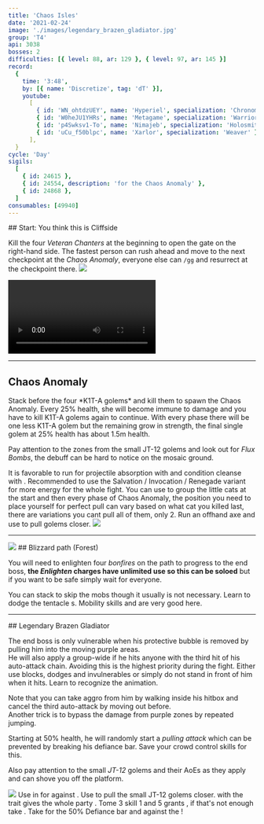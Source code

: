 ```yaml
---
title: 'Chaos Isles'
date: '2021-02-24'
image: './images/legendary_brazen_gladiator.jpg'
group: 'T4'
api: 3038
bosses: 2
difficulties: [{ level: 88, ar: 129 }, { level: 97, ar: 145 }]
record:
  {
    time: '3:48',
    by: [{ name: 'Discretize', tag: 'dT' }],
    youtube:
      [
        { id: 'WN_ohtdzUEY', name: 'Hyperiel', specialization: 'Chronomancer' },
        { id: 'W0heJU1YHRs', name: 'Metagame', specialization: 'Warrior' },
        { id: 'p4Swksv1-To', name: 'Nimajeb', specialization: 'Holosmith' },
        { id: 'uCu_f50blpc', name: 'Xarlor', specialization: 'Weaver' },
      ],
  }
cycle: 'Day'
sigils:
  [
    { id: 24615 },
    { id: 24554, description: 'for the Chaos Anomaly' },
    { id: 24868 },
  ]
consumables: [49940]
---
```


<Grid>
<GridItem sm="8">
## Start: You think this is Cliffside  
  
Kill the four *Veteran Chanters* at the beginning to open the gate on the right-hand side. The fastest person can rush ahead and move to the next checkpoint at the *Chaos Anomaly*, everyone else can `/gg` and resurrect at the checkpoint there.
</GridItem>
<GridItem sm="4">
<Image src="./images/start.jpg" caption="The starting area"/>
</GridItem>
  
<GridItem sm="12">
<Video title="Skip to Chaos Anomaly (Any class)" timestamp="19" youtube="Alpgs_GaZV0"/>  
</GridItem>
</Grid>

---

## Chaos Anomaly

<Grid>
<GridItem>
Stack <Boon name="Might"/> before the four *K1T-A golems* and kill them to spawn the Chaos Anomaly. Every 25% health, she will become immune to damage and you have to kill K1T-A golems again to continue. With every phase there will be one less K1T-A golem but the remaining grow in strength, the final single golem at 25% health has about 1.5m health.

Pay attention to the <Control name="Knockback"/> zones from the small JT-12 golems and look out for _Flux Bombs_, the debuff can be hard to notice on the mosaic ground.
</GridItem>

<GridItem>
<Tabs>
<Tab specialization="Revenant">
It is favorable to run <Skill name="Legendary Centaur Stance"/> for projectile absorption with <Skill name="Protective Solace"/> and condition cleanse with <Skill name=" Purifying Essence"/>. Recommended to use the Salvation / Invocation / Renegade variant for more energy for the whole fight.
</Tab>

<Tab specialization="Guardian">
You can use <Skill name="Binding Blade"/> to group the little cats at the start and then every phase of Chaos Anomaly, the position you need to place yourself for perfect pull can vary based on what cat you killed last, there are variations you cant pull all of them, only 2.
</Tab>

<Tab specialization="ranger">
Run an offhand axe and use <Skill id="12638"/> to pull golems closer.
</Tab>
</Tabs>
</GridItem>
</Grid>

<Image src="./images/kitty_golems.jpg" caption="The four K1T-A golems before the Chaos Anomaly"/>

---

<Grid>
<GridItem sm="5">
<Image src="./images/forest.jpg" caption="The blizzard forest"/>
</GridItem>
  
<GridItem sm="7">
## Blizzard path (Forest)

You will need to enlighten four *bonfires* on the path to progress to the end boss, **the *Enlighten* charges have unlimited use so this can be soloed** but if you want to be safe simply wait for everyone.

You can stack <Effect name="Stealth"/> to skip the mobs though it usually is not necessary. 
Learn to dodge the tentacle <Control name="Knockback"/>s. Mobility skills and <Item id="49940"/> are very good here.

</GridItem>
</Grid>

---


<Grid>
<GridItem sm="8">
## Legendary Brazen Gladiator  
  
The end boss is only vulnerable when his protective bubble is removed by pulling him into the moving purple areas.    
He will also apply a group-wide <Control name="Daze"/> if he hits anyone with the third hit of his auto-attack chain. Avoiding this is the highest priority during the fight. Either use blocks, dodges and invulnerables or simply do not stand in front of him when it hits. Learn to recognize the animation.

Note that you can take aggro from him by walking inside his hitbox and cancel the third auto-attack by moving out before.  
Another trick is to bypass the damage from purple zones by repeated jumping.

Starting at 50% health, he will randomly start a _pulling attack_ which can be prevented by breaking his defiance bar. Save your crowd control skills for this.

Also pay attention to the small _JT-12_ golems and their AoEs as they apply <Control name="Knockback"/> and can shove you off the platform.

<Image src="./images/legendary_brazen_gladiator.jpg" caption="The Legendary Brazen Gladiator"/>
</GridItem>

<GridItem sm="4">
<Tabs>
<Tab specialization="Revenant">
Use <Skill name="Inspiring Reinforcement"/> in <Skill name="Legendary Dwarf Stance" disableText/> for <Boon name="Stability"/> against <Control name="Daze"/>.
</Tab>
</Tabs> 
  
<Tabs>
<Tab specialization="soulbeast">
Use <Skill name="Path of Scars"/> to pull the small JT-12 golems closer. <Skill name="Dolyak stance"/> with the trait <Trait name=" Leader of the Pack"/> gives the whole party <Boon name="Stability"/>.
</Tab>
</Tabs>

<Tabs>
<Tab specialization="Firebrand">
Tome 3 skill 1 and 5 grants <Boon name="Stability"/>, if that's not enough take <Skill name="Stand your ground"/>.
</Tab>
</Tabs>

<Tabs>
<Tab specialization="Berserker">
Take <Skill name="Headbutt"/> for the 50% Defiance bar and <Skill name="Outrage"/> against the <Control name="Daze"/>!
</Tab>  
</Tabs>
</GridItem>
</Grid>


